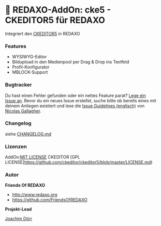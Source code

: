 🐣 REDAXO-AddOn: cke5 - CKEDITOR5 für REDAXO
================================================================================
Integriert den [CKEDITOR5](https://ckeditor.com) in REDAXO

### Features
- WYSIWYG-Editor 
- Bildupload in den Medienpool per Drag & Drop ins Textfeld
- Profil-Konfigurator
- MBLOCK-Support

### Bugtracker

Du hast einen Fehler gefunden oder ein nettes Feature parat? [Lege ein Issue an](https://github.com/FriendsOfREDAXO/cke5/issues). Bevor du ein neues Issue erstellst, suche bitte ob bereits eines mit deinem Anliegen existiert und lese die [Issue Guidelines (englisch)](https://github.com/necolas/issue-guidelines) von [Nicolas Gallagher](https://github.com/necolas/).


### Changelog

siehe [CHANGELOG.md](https://github.com/FriendsOfREDAXO/cke5/blob/master/CHANGELOG.md)

### Lizenzen

AddOn:[MIT LICENSE](https://github.com/FriendsOfREDAXO/cke5/blob/master/LICENSE)
CKEDITOR [GPL LICENSE]https://github.com/ckeditor/ckeditor5/blob/master/LICENSE.md)


### Autor

**Friends Of REDAXO**

* http://www.redaxo.org
* https://github.com/FriendsOfREDAXO

**Projekt-Lead**

[Joachim Dörr](https://github.com/joachimdoerr)


